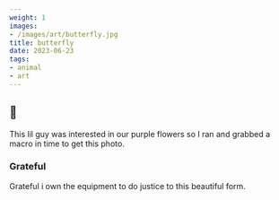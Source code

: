 ```yaml
---
weight: 1
images:
- /images/art/butterfly.jpg
title: butterfly
date: 2023-06-23
tags:
- animal
- art
---
```


## 🦋

This lil guy was interested in our purple flowers so I ran and grabbed a macro in time to get this photo.

### Grateful

Grateful i own the equipment to do justice to this beautiful form.

